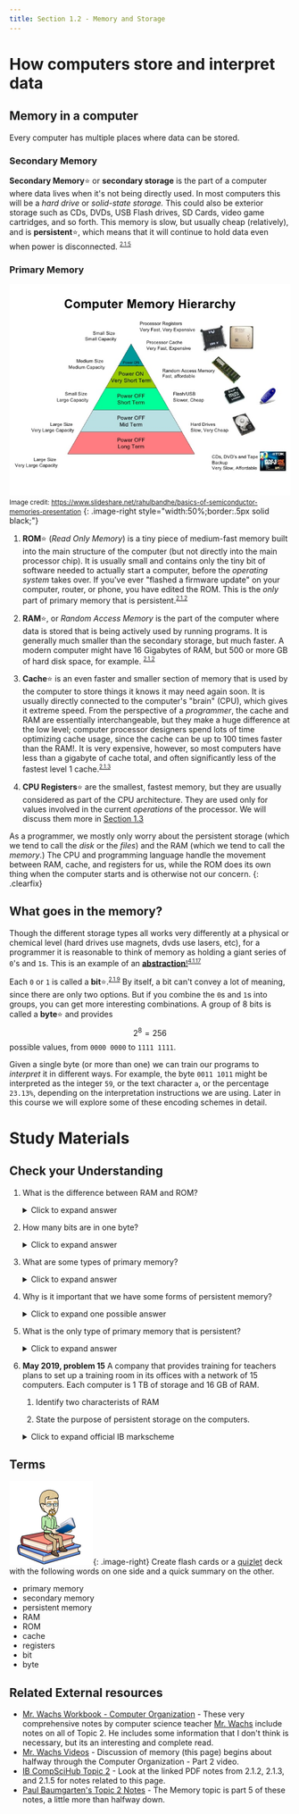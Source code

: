 ```yaml
---
title: Section 1.2 - Memory and Storage
---
```


# How computers store and interpret data

## Memory in a computer

Every computer has multiple places where data can be stored. 

### Secondary Memory

**Secondary Memory**:star: or **secondary storage** is the part of a computer where data lives when it's not being directly used. In most computers this will be a *hard drive* or *solid-state storage.* This could also be exterior storage such as CDs, DVDs, USB Flash drives, SD Cards, video game cartridges, and so forth. This memory is slow, but usually cheap (relatively), and is **persistent**:star:, which means that it will continue to hold data even when power is disconnected. <sup><small>[2.1.5](../resources/syllabus.md#215)</small></sup>
   
### Primary Memory

![The hierarchy of memory](media/memory_heirarchy.jpg)  
<small>Image credit: <https://www.slideshare.net/rahulbandhe/basics-of-semiconductor-memories-presentation></small>
{: .image-right style="width:50%;border:.5px solid black;"}

1. **ROM**:star: (*Read Only Memory*) is a tiny piece of medium-fast memory built into the main structure of the computer (but not directly into the main processor chip). It is usually small and contains only the tiny bit of software needed to actually start a computer, before the *operating system* takes over. If you've ever "flashed a firmware update" on your computer, router, or phone, you have edited the ROM. This is the *only* part of primary memory that is persistent.<sup><small>[2.1.2](../resources/syllabus.md#212)</small></sup>
   
2. **RAM**:star:, or *Random Access Memory* is the part of the computer where data is stored that is being actively used by running programs. It is generally much smaller than the secondary storage, but much faster. A modern computer might have 16 Gigabytes of RAM, but 500 or more GB of hard disk space, for example. <sup><small>[2.1.2](../resources/syllabus.md#212)</small></sup>
   
3. **Cache**:star: is an even faster and smaller section of memory that is used by the computer to store things it knows it may need again soon. It is usually directly connected to the computer's "brain" (CPU), which gives it extreme speed. From the perspective of a *programmer*, the cache and RAM are essentially interchangeable, but they make a huge difference at the low level; computer processor designers spend lots of time optimizing cache usage, since the cache can be up to 100 times faster than the RAM!. It is very expensive, however, so most computers have less than a gigabyte of cache total, and often significantly less of the fastest level 1 cache.<sup><small>[2.1.3](../resources/syllabus.md#213)</small></sup>
   
4. **CPU Registers**:star: are the smallest, fastest memory, but they are usually considered as part of the CPU architecture. They are used only for values involved in the current *operations* of the processor. We will discuss them more in [Section 1.3](./1.3_architecture.md)
   
As a programmer, we mostly only worry about the persistent storage (which we tend to call the *disk* or the *files*) and the RAM (which we tend to call the *memory*.) The CPU and programming language handle the movement between RAM, cache, and registers for us, while the ROM does its own thing when the computer starts and is otherwise not our concern.
{: .clearfix}

## What goes in the memory?

Though the different storage types all works very differently at a physical or chemical level (hard drives use magnets, dvds use lasers, etc), for a programmer it is reasonable to think of memory as holding a giant series of `0`'s and `1`s. This is an example of an [**abstraction**!](../1.1_abstraction.md)<sup><small>[4.1.17](../resources/syllabus.md#4117)</small></sup>

Each `0` or `1` is called a **bit**:star:.<sup><small>[2.1.9](../resources/syllabus.md#219)</small></sup> By itself, a bit can't convey a lot of meaning, since there are only two options. But if you combine the `0`s and `1`s into groups, you can get more interesting combinations. A group of 8 bits is called a **byte**:star: and provides $$2^8=256$$ possible values, from `0000 0000` to `1111 1111`. 

Given a single byte (or more than one) we can train our programs to *interpret* it in different ways. For example, the byte `0011 1011` might be interpreted as the integer `59`, or the text character `a`, or the percentage `23.13%`, depending on the interpretation instructions we are using. Later in this course we will explore some of these encoding schemes in detail.


# Study Materials

## Check your Understanding

1. What is the difference between RAM and ROM?
   
    <details markdown="1"><summary>Click to expand answer</summary>
    RAM means Random Access Memory, and it is the section of primary memory that holds the data the computer is using as it works. ROM stands for Read Only Memory, and is the special part of primary memory that holds the important information needed to get the computer started, sometimes called the firmware. Other than their acronym, they have almost nothing in common!
    </details>
   
2. How many bits are in one byte?
    <details markdown="1"><summary>Click to expand answer</summary>
    8
    </details>
   
3. What are some types of primary memory?
    <details markdown="1"><summary>Click to expand answer</summary>
    ROM, RAM, Cache, and CPU Registers
    </details>

4. Why is it important that we have some forms of persistent memory?
    <details markdown="1"><summary>Click to expand one possible answer</summary>
    Without persistent memory, the computer would have to start over from scratch every time its power was removed! Things like documents, photos, settings, and so forth require persistent storage to exist in a digital world.
    </details>

5. What is the only type of primary memory that is persistent?
    <details markdown="1"><summary>Click to expand answer</summary>
    The ROM is persistent; it has to exist between power cycles or else the computer won't be able to start.
    </details>

6. **May 2019, problem 15** A company that provides training for teachers plans to set up a training room in its offices with a network of 15 computers. Each computer is 1 TB of storage and 16 GB of RAM. 
   1. Identify two characterists of RAM

   2. State the purpose of persistent storage on the computers.

   <details markdown="1"><summary>Click to expand official IB markscheme</summary>
   1. *Award [2 max]*  
      RAM is volatile / contents erased when power is switched off;  
      Access speed is fast / faster than hard drive;  
      Data / instructions can be read from and written to it / /RAM can be overwritten;  
      Size is limited;
   2. *Award [1 max]*  
      To store programs / files / data in a non-volatile device so it isn't lost;  
      Stores more data as is has more capacity; 
   </details>

## Terms

![Bitmoji Books](media/bitmoji_books.png){: .image-right}
Create flash cards or a [quizlet](http://quizlet.com) deck with the following words on one side and a quick summary on the other.
* primary memory
* secondary memory
* persistent memory
* RAM
* ROM
* cache
* registers
* bit
* byte

## Related External resources

* [Mr. Wachs Workbook - Computer Organization](https://drive.google.com/file/d/1YLGWShcZZNXQWOYYcuGRUxZ-EAc3xF3F/view?usp=sharing) - These very comprehensive notes by computer science teacher [Mr. Wachs](https://mrwachs.wordpress.com/current-classes/computer-science-i-b/) include notes on all of Topic 2. He includes some information that I don't think is necessary, but its an interesting and complete read.
* [Mr. Wachs Videos](https://www.youtube.com/playlist?list=PLZbVESc4rBHlBi2gwdlppxQJX4EOmsSxx) - Discussion of memory (this page) begins about halfway through the Computer Organization - Part 2 video.
* [IB CompSciHub Topic 2](https://ib.compscihub.net/paper-1/topic-2) - Look at the linked PDF notes from 2.1.2, 2.1.3, and 2.1.5 for notes related to this page.
* [Paul Baumgarten's Topic 2 Notes](https://pbaumgarten.com/ib-compsci/unit-2/unit-2-computer-architecture.pdf) - The Memory topic is part 5 of these notes, a little more than halfway down.
